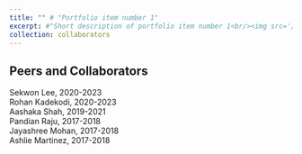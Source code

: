 ```yaml
---
title: "" # "Portfolio item number 1"
excerpt: #"Short description of portfolio item number 1<br/><img src='/images/500x300.png'>"
collection: collaborators
---
```


Peers and Collaborators
-----
Sekwon Lee, 2020-2023<br>
Rohan Kadekodi, 2020-2023<br>
Aashaka Shah, 2019-2021<br>
Pandian Raju, 2017-2018<br>
Jayashree Mohan, 2017-2018<br>
Ashlie Martinez, 2017-2018